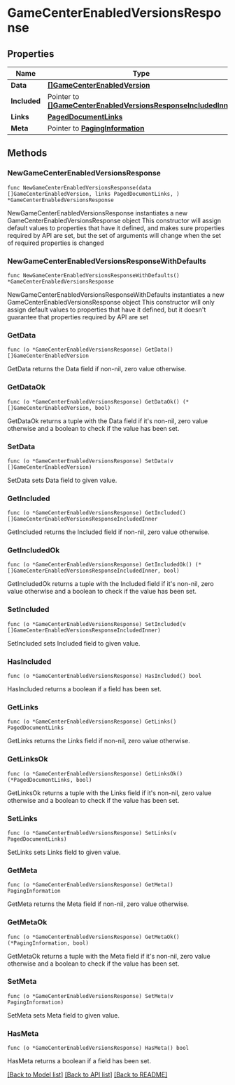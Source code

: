 # GameCenterEnabledVersionsResponse

## Properties

Name | Type | Description | Notes
------------ | ------------- | ------------- | -------------
**Data** | [**[]GameCenterEnabledVersion**](GameCenterEnabledVersion.md) |  | 
**Included** | Pointer to [**[]GameCenterEnabledVersionsResponseIncludedInner**](GameCenterEnabledVersionsResponseIncludedInner.md) |  | [optional] 
**Links** | [**PagedDocumentLinks**](PagedDocumentLinks.md) |  | 
**Meta** | Pointer to [**PagingInformation**](PagingInformation.md) |  | [optional] 

## Methods

### NewGameCenterEnabledVersionsResponse

`func NewGameCenterEnabledVersionsResponse(data []GameCenterEnabledVersion, links PagedDocumentLinks, ) *GameCenterEnabledVersionsResponse`

NewGameCenterEnabledVersionsResponse instantiates a new GameCenterEnabledVersionsResponse object
This constructor will assign default values to properties that have it defined,
and makes sure properties required by API are set, but the set of arguments
will change when the set of required properties is changed

### NewGameCenterEnabledVersionsResponseWithDefaults

`func NewGameCenterEnabledVersionsResponseWithDefaults() *GameCenterEnabledVersionsResponse`

NewGameCenterEnabledVersionsResponseWithDefaults instantiates a new GameCenterEnabledVersionsResponse object
This constructor will only assign default values to properties that have it defined,
but it doesn't guarantee that properties required by API are set

### GetData

`func (o *GameCenterEnabledVersionsResponse) GetData() []GameCenterEnabledVersion`

GetData returns the Data field if non-nil, zero value otherwise.

### GetDataOk

`func (o *GameCenterEnabledVersionsResponse) GetDataOk() (*[]GameCenterEnabledVersion, bool)`

GetDataOk returns a tuple with the Data field if it's non-nil, zero value otherwise
and a boolean to check if the value has been set.

### SetData

`func (o *GameCenterEnabledVersionsResponse) SetData(v []GameCenterEnabledVersion)`

SetData sets Data field to given value.


### GetIncluded

`func (o *GameCenterEnabledVersionsResponse) GetIncluded() []GameCenterEnabledVersionsResponseIncludedInner`

GetIncluded returns the Included field if non-nil, zero value otherwise.

### GetIncludedOk

`func (o *GameCenterEnabledVersionsResponse) GetIncludedOk() (*[]GameCenterEnabledVersionsResponseIncludedInner, bool)`

GetIncludedOk returns a tuple with the Included field if it's non-nil, zero value otherwise
and a boolean to check if the value has been set.

### SetIncluded

`func (o *GameCenterEnabledVersionsResponse) SetIncluded(v []GameCenterEnabledVersionsResponseIncludedInner)`

SetIncluded sets Included field to given value.

### HasIncluded

`func (o *GameCenterEnabledVersionsResponse) HasIncluded() bool`

HasIncluded returns a boolean if a field has been set.

### GetLinks

`func (o *GameCenterEnabledVersionsResponse) GetLinks() PagedDocumentLinks`

GetLinks returns the Links field if non-nil, zero value otherwise.

### GetLinksOk

`func (o *GameCenterEnabledVersionsResponse) GetLinksOk() (*PagedDocumentLinks, bool)`

GetLinksOk returns a tuple with the Links field if it's non-nil, zero value otherwise
and a boolean to check if the value has been set.

### SetLinks

`func (o *GameCenterEnabledVersionsResponse) SetLinks(v PagedDocumentLinks)`

SetLinks sets Links field to given value.


### GetMeta

`func (o *GameCenterEnabledVersionsResponse) GetMeta() PagingInformation`

GetMeta returns the Meta field if non-nil, zero value otherwise.

### GetMetaOk

`func (o *GameCenterEnabledVersionsResponse) GetMetaOk() (*PagingInformation, bool)`

GetMetaOk returns a tuple with the Meta field if it's non-nil, zero value otherwise
and a boolean to check if the value has been set.

### SetMeta

`func (o *GameCenterEnabledVersionsResponse) SetMeta(v PagingInformation)`

SetMeta sets Meta field to given value.

### HasMeta

`func (o *GameCenterEnabledVersionsResponse) HasMeta() bool`

HasMeta returns a boolean if a field has been set.


[[Back to Model list]](../README.md#documentation-for-models) [[Back to API list]](../README.md#documentation-for-api-endpoints) [[Back to README]](../README.md)


